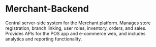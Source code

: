 # Merchant-Backend
Central server-side system for the Merchant platform. Manages store registration, branch linking, user roles, inventory, orders, and sales. Provides APIs for the POS app and e-commerce web, and includes analytics and reporting functionality.
